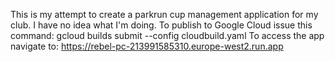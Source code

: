 This is my attempt to create a parkrun cup management application for my club.  I have no idea what I'm doing.
To publish to Google Cloud issue this command: gcloud builds submit --config cloudbuild.yaml
To access the app navigate to: https://rebel-pc-213991585310.europe-west2.run.app
